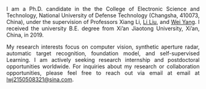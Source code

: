 <html lang="en">
<head>
  <meta charset="UTF-8">
  <title>Profile Alignment</title>
  <style>
    .justify-text {
      text-align: justify; /* 文本两端对齐 */
      /* 你还可以添加其他样式，比如文本缩进 */
      text-justify: inter-word; /* 确保在较长的单词上也能两端对齐 */
      /* 为避免第一行和最后一行被两端对齐影响，可以添加以下属性 */
     /*  hyphens: auto; /* 允许在单词内进行换行 */
    }
  </style>
</head>
<body>

<div class="justify-text">
  <p>
    I am a Ph.D. candidate in the the College of Electronic Science and Technology, National University of Defense Technology (Changsha, 410073, China), under the supervision of Professors Xiang Li, <a href="https://scholar.google.com/citations?user=9cMQrVsAAAAJ&hl=zh-CN&oi=sra">‪Li Liu</a>, and <a href="https://www.researchgate.net/profile/Wei-Yang-126">‪Wei Yang</a>. I received the university B.E. degree from Xi’an Jiaotong University, Xi’an, China, in 2019.
  </p>
  <p>
    My research interests focus on computer vision, synthetic aperture radar, automatic target recognition, foundation model, and self-supervised Learning. I am actively seeking research internship and postdoctoral opportunities worldwide. For inquiries about my research or collaboration opportunities, please feel free to reach out via email at email at <a href="mailto:lwj2150508321@sina.com">lwj2150508321@sina.com</a>.
  </p>
</div>


</body>
</html>